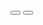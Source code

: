 <NAZO GALLERY>
<html lang="en">

<head>
  <meta charset="UTF-8">
  <title>CodePen - Full-Screen Responsive Image Slider</title>
  <link rel='stylesheet' href='https://cdnjs.cloudflare.com/ajax/libs/font-awesome/5.15.3/css/all.min.css'>
  <link rel="stylesheet" href="./style.css">
<style>
  @import url("https://fonts.googleapis.com/css2?family=Lexend:wght@700;400&display=swap");

* {
  box-sizing: border-box;
  margin: 0;
  padding: 0;
}

body {
  font-family: "Lexend", sans-serif;
  background-color: #362a2b;
  color: #e5ebf3;
}

.slider {
  position: relative;
  width: 400vw;
  height: 400vh;
  overflow: hidden;
}

.slide {
  position: absolute;
  top: 0;
  left: 0;
  width: 100%;
  height: 100%;
  opacity: 0;
  transition: opacity 0.5s ease-in-out;
}

.slide.current {
  opacity: 1;
}


.slide:first-child {
  background: url("1.jpg") no-repeat
    center top/cover;
}

.slide:nth-child(2) {
  background: url("2.jpg") no-repeat
    center top/cover;
}

.slide:nth-child(3) {
  background: url("3.jpg") no-repeat
    center top/cover;
}

.slide:nth-child(4) {
  background: url("4.jpg") no-repeat
    center top/cover;
}

.slide:nth-child(5) {
  background: url("5.jpg") no-repeat
    center top/cover;
}

.slide:nth-child(6) {
  background: url("6.jpg") no-repeat
    center top/cover;
}

.slide:nth-child(7) {
  background: url("7.jpg") no-repeat
    center top/cover;
}

.slide:nth-child(8) {
  background: url("8.jpg") no-repeat
    center top/cover;
}

.slide:nth-child(9) {
  background: url("9.jpg") no-repeat
    center top/cover;
}

.slide:nth-child(10) {
  background: url("10.jpg") no-repeat
    center top/cover;
}

.slide:nth-child(11) {
  background: url("11.jpg") no-repeat
    center top/cover;
}

.slide:nth-child(12) {
  background: url("12.jpg") no-repeat
    center top/cover;
}

.slide:nth-child(13) {
  background: url("13.jpg") no-repeat
    center top/cover;
}

.slide:nth-child(14) {
  background: url("14.jpg") no-repeat
    center top/cover;
}


.slide:nth-child(15) {
  background: url("15.jpg") no-repeat
    center top/cover;
}


.slide:nth-child(15) {
  background: url("15.jpg") no-repeat
    center top/cover;
}


.slide:nth-child(16) {
  background: url("16.jpg") no-repeat
    center top/cover;
}


.slide:nth-child(17) {
  background: url("17.jpg") no-repeat
    center top/cover;
}


.slide:nth-child(18) {
  background: url("18.jpg") no-repeat
    center top/cover;
}


.slide:nth-child(19) {
  background: url("19.jpg") no-repeat
    center top/cover;
}


.slide:nth-child(20) {
  background: url("20.jpg") no-repeat
    center top/cover;
}


.slide:nth-child(21) {
  background: url("21.jpg") no-repeat
    center top/cover;
}


.slide:nth-child(22) {
  background: url("22.jpg") no-repeat
    center top/cover;
}


.slide:nth-child(23) {
  background: url("23.jpg") no-repeat
    center top/cover;
}


.slide:nth-child(24) {
  background: url("24.jpg") no-repeat
    center top/cover;
}


.slide:nth-child(25) {
  background: url("25.jpg") no-repeat
    center top/cover;
}


.slide:nth-child(26) {
  background: url("26.jpg") no-repeat
    center top/cover;
}


.slide:nth-child(27) {
  background: url("27.jpg") no-repeat
    center top/cover;
}


.slide:nth-child(28) {
  background: url("28.jpg") no-repeat
    center top/cover;
}


.slide:nth-child(29) {
  background: url("29.jpg") no-repeat
    center top/cover;
}


.slide:nth-child(30) {
  background: url("30.jpg") no-repeat
    center top/cover;
}


.slide:nth-child(31) {
  background: url("31.jpg") no-repeat
    center top/cover;
}


.slide:nth-child(32) {
  background: url("32.jpg") no-repeat
    center top/cover;
}


.slide:nth-child(33) {
  background: url("33.jpg") no-repeat
    center top/cover;
}


.slide:nth-child(34) {
  background: url("34.jpg") no-repeat
    center top/cover;
}


.slide:nth-child(35) {
  background: url("35.jpg") no-repeat
    center top/cover;
}


.slide:nth-child(36) {
  background: url("36.jpg") no-repeat
    center top/cover;
}


.slide:nth-child(37) {
  background: url("37.jpg") no-repeat
    center top/cover;
}


.slide:nth-child(38) {
  background: url("38.jpg") no-repeat
    center top/cover;
}


.slide:nth-child(39) {
  background: url("39.jpg") no-repeat
    center top/cover;
}


.slide:nth-child(40) {
  background: url("40.jpg") no-repeat
    center top/cover;
}


.slide:nth-child(41) {
  background: url("41.jpg") no-repeat
    center top/cover;
}


.slide:nth-child(42) {
  background: url("42.jpg") no-repeat
    center top/cover;
}


.slide:nth-child(43) {
  background: url("43.jpg") no-repeat
    center top/cover;
}


.slide:nth-child(44) {
  background: url("44.jpg") no-repeat
    center top/cover;
}


.slide:nth-child(45) {
  background: url("45.jpg") no-repeat
    center top/cover;
}


.slide:nth-child(46) {
  background: url("46.jpg") no-repeat
    center top/cover;
}


.slide:nth-child(47) {
  background: url("47.jpg") no-repeat
    center top/cover;
}


.slide:nth-child(48) {
  background: url("48.jpg") no-repeat
    center top/cover;
}


.slide:nth-child(49) {
  background: url("49.jpg") no-repeat
    center top/cover;
}


.buttons button#prev {
  position: absolute;
  top: 50%;
  left: 1rem;
}

.buttons button#next {
  position: absolute;
  top: 50%;
  right: 1rem;
}

.buttons button {
  border: 2px solid #e5ebf3;
  background-color: transparent;
  color: #e5ebf3;
  cursor: pointer;
  padding: 13px 15px;
  border-radius: 50%;
  outline: none;
}

.buttons button:hover {
  background-color: #e5ebf3;
  color: #362a2b;
}

@media (min-width: 640px) and (min-height: 640px) {
  .slide .content {
    bottom: 70px;
    left: -600px;
    width: 600px;
    padding: 2rem;
    line-height: 1.6;
  }

  .slide .content h1 {
    font-size: 2rem;
  }

  .slide.current .content {
    transform: translateX(600px);
  }
}
</style>
</head>

<body>
  <!-- partial:index.partial.html -->
  <div class="slider">
    <div class="slide current"></div>
    <div class="slide"></div>
    <div class="slide"></div>
    <div class="slide"></div>
    <div class="slide"></div>
    <div class="slide"></div>
    <div class="slide"></div>
    <div class="slide"></div>
    <div class="slide"></div>
    <div class="slide"></div>
    <div class="slide"></div>
    <div class="slide"></div>
    <div class="slide"></div>
    <div class="slide"></div>
    <div class="slide"></div>
    <div class="slide"></div>
    <div class="slide"></div>
    <div class="slide"></div>
    <div class="slide"></div>
    <div class="slide"></div>
    <div class="slide"></div>
    <div class="slide"></div>
    <div class="slide"></div>
    <div class="slide"></div>
    <div class="slide"></div>
    <div class="slide"></div>
    <div class="slide"></div>
    <div class="slide"></div>
    <div class="slide"></div>
    <div class="slide"></div>
    <div class="slide"></div>
    <div class="slide"></div>
    <div class="slide"></div>
    <div class="slide"></div>
    <div class="slide"></div>
    <div class="slide"></div>
    <div class="slide"></div>
    <div class="slide"></div>
    <div class="slide"></div>
    <div class="slide"></div>
    <div class="slide"></div>
    <div class="slide"></div>
    <div class="slide"></div>
    <div class="slide"></div>
    <div class="slide"></div>
    <div class="slide"></div>
    <div class="slide"></div>
    <div class="slide"></div>
    <div class="slide"></div>

  </div>
  <div class="buttons">
    <button id="prev"><i class="fas fa-arrow-left"></i></button>
    <button id="next"><i class="fas fa-arrow-right"></i></button>
  </div>
  <!-- partial -->
  <script>
    const slides = document.querySelectorAll(".slide");
    const nextButton = document.getElementById("next");
    const prevButton = document.getElementById("prev");
    const auto = true;
    const intervalTime = 5000;
    let slideInterval;

    const nextSlide = () => {
      const current = document.querySelector(".current");
      current.classList.remove("current");
      if (current.nextElementSibling) {
        current.nextElementSibling.classList.add("current");
      } else {
        slides[0].classList.add("current");
      }
    };

    const prevSlide = () => {
      const current = document.querySelector(".current");
      current.classList.remove("current");
      if (current.previousElementSibling) {
        current.previousElementSibling.classList.add("current");
      } else {
        slides[slides.length - 1].classList.add("current");
      }
    };

    nextButton.addEventListener("click", () => {
      nextSlide();
      if (auto) {
        clearInterval(slideInterval);
        slideInterval = setInterval(nextSlide, intervalTime);
      }
    });
    prevButton.addEventListener("click", () => {
      prevSlide();
      if (auto) {
        clearInterval(slideInterval);
        slideInterval = setInterval(nextSlide, intervalTime);
      }
    });

    if (auto) {
      slideInterval = setInterval(nextSlide, intervalTime);
    }

  </script>

</body>

</html>
